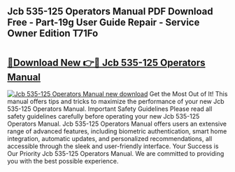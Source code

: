 ## Jcb 535-125 Operators Manual PDF Download Free - Part-19g User Guide Repair - Service Owner Edition T71Fo

# <h2><a href="http://cf14309.oget.top/?id=Jcb+535-125+Operators+Manual">🔗Download New 👉🔴 Jcb 535-125 Operators Manual</a></h2>

[![Jcb 535-125 Operators Manual new download](https://i.imgur.com/5g1atiW.png)](http://cf14309.oget.top/?id=Jcb+535-125+Operators+Manual)
Get the Most Out of It! This manual offers tips and tricks to maximize the performance of your new Jcb 535-125 Operators Manual. Important Safety Guidelines Please read all safety guidelines carefully before operating your new Jcb 535-125 Operators Manual. Jcb 535-125 Operators Manual offers users an extensive range of advanced features, including biometric authentication, smart home integration, automatic updates, and personalized recommendations, all accessible through the sleek and user-friendly interface. Your Success is Our Priority Jcb 535-125 Operators Manual. We are committed to providing you with the best possible experience.
